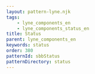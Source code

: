 ```yaml
---
layout: pattern-lyne.njk
tags: 
    - lyne_components_en
    - lyne_components_status_en
title: Status
parent: lyne_components_en
keywords: status
order: 380
patternId: sbbStatus
patternDirectory: status
---
```

